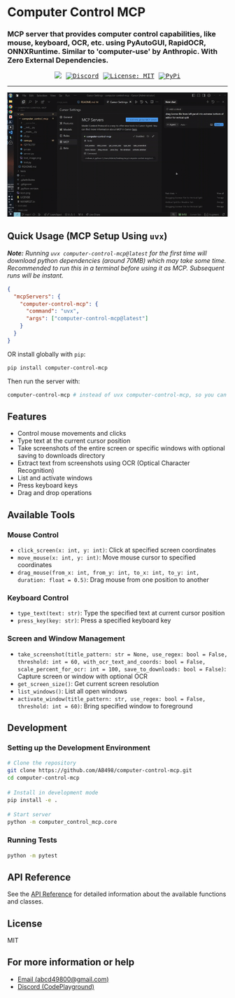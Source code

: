 # Computer Control MCP

### MCP server that provides computer control capabilities, like mouse, keyboard, OCR, etc. using PyAutoGUI, RapidOCR, ONNXRuntime. Similar to 'computer-use' by Anthropic. With Zero External Dependencies.

<div align="center" style="text-align:center;font-family: monospace; display: flex; align-items: center; justify-content: center; width: 100%; gap: 10px">
    <a href="https://nextjs-boilerplate-ashy-nine-64.vercel.app/demo-computer-control"><img
            src="https://komarev.com/ghpvc/?username=AB498&label=DEMO&style=for-the-badge&color=CC0000" /></a>
    <a href="https://discord.gg/ZeeqSBpjU2"><img
            src="https://img.shields.io/discord/1095854826786668545?style=for-the-badge&color=0000CC" alt="Discord"></a>
    <a href="https://img.shields.io/badge/License-MIT-yellow.svg"><img
            src="https://img.shields.io/badge/License-MIT-yellow.svg?style=for-the-badge&color=00CC00" alt="License: MIT"></a>
    <a href="https://pypi.org/project/computer-control-mcp"><img
            src="https://img.shields.io/pypi/v/computer-control-mcp?style=for-the-badge" alt="PyPi"></a>
</div>

---

![MCP Computer Control Demo](https://github.com/AB498/computer-control-mcp/blob/main/demonstration.gif?raw=true)

## Quick Usage (MCP Setup Using `uvx`)

***Note:** Running `uvx computer-control-mcp@latest` for the first time will download python dependencies (around 70MB) which may take some time. Recommended to run this in a terminal before using it as MCP. Subsequent runs will be instant.* 

```json
{
  "mcpServers": {
    "computer-control-mcp": {
      "command": "uvx",
      "args": ["computer-control-mcp@latest"]
    }
  }
}
```

OR install globally with `pip`:
```bash
pip install computer-control-mcp
```
Then run the server with:
```bash
computer-control-mcp # instead of uvx computer-control-mcp, so you can use the latest version, also you can `uv cache clean` to clear the cache and `uvx` again to use latest version.
```

## Features

- Control mouse movements and clicks
- Type text at the current cursor position
- Take screenshots of the entire screen or specific windows with optional saving to downloads directory
- Extract text from screenshots using OCR (Optical Character Recognition)
- List and activate windows
- Press keyboard keys
- Drag and drop operations

## Available Tools

### Mouse Control
- `click_screen(x: int, y: int)`: Click at specified screen coordinates
- `move_mouse(x: int, y: int)`: Move mouse cursor to specified coordinates
- `drag_mouse(from_x: int, from_y: int, to_x: int, to_y: int, duration: float = 0.5)`: Drag mouse from one position to another

### Keyboard Control
- `type_text(text: str)`: Type the specified text at current cursor position
- `press_key(key: str)`: Press a specified keyboard key

### Screen and Window Management
- `take_screenshot(title_pattern: str = None, use_regex: bool = False, threshold: int = 60, with_ocr_text_and_coords: bool = False, scale_percent_for_ocr: int = 100, save_to_downloads: bool = False)`: Capture screen or window with optional OCR
- `get_screen_size()`: Get current screen resolution
- `list_windows()`: List all open windows
- `activate_window(title_pattern: str, use_regex: bool = False, threshold: int = 60)`: Bring specified window to foreground

## Development

### Setting up the Development Environment

```bash
# Clone the repository
git clone https://github.com/AB498/computer-control-mcp.git
cd computer-control-mcp

# Install in development mode
pip install -e .

# Start server
python -m computer_control_mcp.core
```

### Running Tests

```bash
python -m pytest
```

## API Reference

See the [API Reference](docs/api.md) for detailed information about the available functions and classes.

## License

MIT

## For more information or help

- [Email (abcd49800@gmail.com)](mailto:abcd49800@gmail.com)
- [Discord (CodePlayground)](https://discord.gg/ZeeqSBpjU2)
